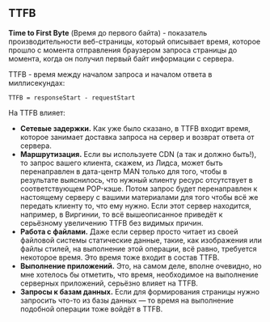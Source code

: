 ## TTFB
**Time to First Byte** (Время до первого байта) - показатель производительности веб-страницы, который описывает время, которое прошло с момента отправления браузером запроса страницы до момента, когда он получил первый байт информации с сервера. 

TTFB - время между началом запроса и началом ответа в миллисекундах:
```
TTFB = responseStart - requestStart
```

На TTFB влияет:
-   **Сетевые задержки.** Как уже было сказано, в TTFB входит время, которое занимает доставка запроса на сервер и возврат ответа от сервера. 
-   **Маршрутизация.** Если вы используете CDN (а так и должно быть!), то запрос вашего клиента, скажем, из Лидса, может быть перенаправлен в дата-центр MAN только для того, чтобы в результате выяснилось, что нужный клиенту ресурс отсутствует в соответствующем POP-кэше. Потом запрос будет перенаправлен к настоящему серверу с вашими материалами для того чтобы всё же передать клиенту то, что ему нужно. Если этот сервер находится, например, в Виргинии, то всё вышеописанное приведёт к серьёзному увеличению TTFB без видимых причин.
-   **Работа с файлами.** Даже если сервер просто читает из своей файловой системы статические данные, такие, как изображения или файлы стилей, на выполнение этой операции, всё равно, требуется некоторое время. Это время тоже входит в состав TTFB.
-   **Выполнение приложений.** Это, на самом деле, вполне очевидно, но мне хотелось бы отметить, что время, необходимое на выполнение серверных приложений, серьёзно влияет на TTFB.
-   **Запросы к базам данных.** Если для формирования страницы нужно запросить что-то из базы данных — то время на выполнение подобной операции тоже войдёт в TTFB.
